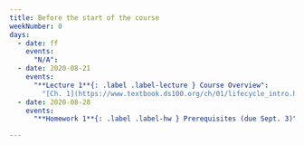 ```yaml
---
title: Before the start of the course
weekNumber: 0
days:
  - date: ff
    events:
      "N/A":
  - date: 2020-08-21
    events:
      "**Lecture 1**{: .label .label-lecture } Course Overview":
        "[Ch. 1](https://www.textbook.ds100.org/ch/01/lifecycle_intro.html)"
  - date: 2020-08-28
    events:
      "**Homework 1**{: .label .label-hw } Prerequisites (due Sept. 3)":

---
```


